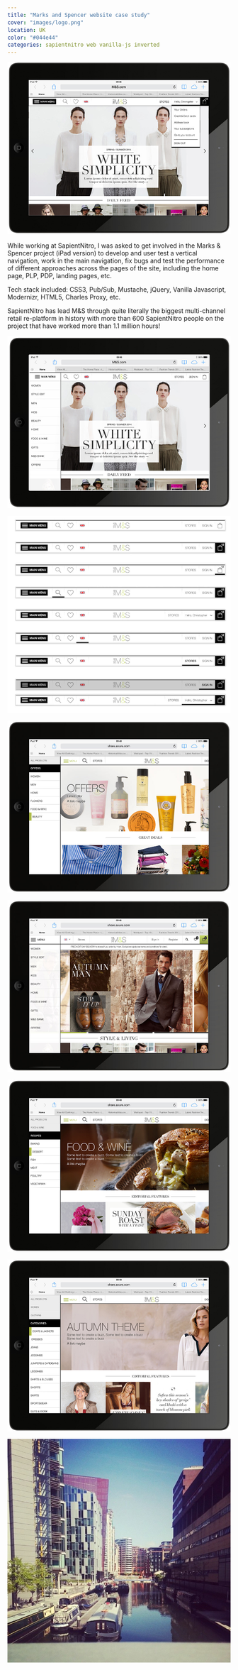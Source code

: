 ```yaml
---
title: "Marks and Spencer website case study"
cover: "images/logo.png"
location: UK
color: "#044e44"
categories: sapientnitro web vanilla-js inverted
---
```


![](./images/1.jpg)

While working at SapientNitro, I was asked to get involved in the Marks & Spencer project (iPad version) to develop and user test a vertical navigation, work in the main navigation, fix bugs and test the performance of different approaches across the pages of the site, including the home page, PLP, PDP, landing pages, etc.

Tech stack included: CSS3, Pub/Sub, Mustache, jQuery, Vanilla Javascript, Modernizr, HTML5, Charles Proxy, etc.

SapientNitro has lead M&S through quite literally the biggest multi-channel retail re-platform in history with more than 600 SapientNitro people on the project that have worked more than 1.1 million hours!

![](./images/2.jpg)

![](./images/3.jpg)

![](./images/4.jpg)

![](./images/5.jpg)

![](./images/6.jpg)

![](./images/7.jpg)

![](./images/paddington.jpg "The M&S office was in Paddington area")
